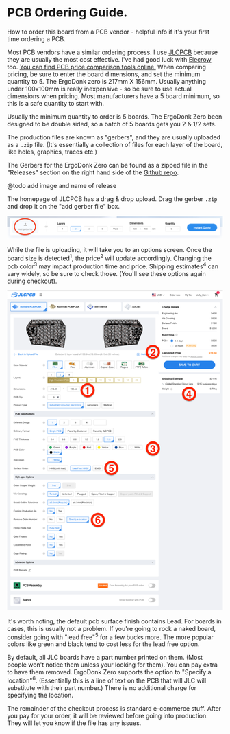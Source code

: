 # PCB Ordering Guide.

How to order this board from a PCB vendor - helpful info if it's your first time ordering a PCB.

Most PCB vendors have a similar ordering process. I use [JLCPCB](https://jlcpcb.com/) because they are usually the most cost effective. I've had good luck with [Elecrow](https://www.elecrow.com/) too. [You can find PCB price comparison tools online.](https://pcbshopper.com/) When comparing pricing, be sure to enter the board dimensions, and set the minimum quantity to 5. The ErgoDonk zero is 217mm X 156mm. Usually anything under 100x100mm is really inexpensive - so be sure to use actual dimensions when pricing. Most manufacturers have a 5 board minimum, so this is a safe quantity to start with.

Usually the minimum quantity to order is 5 boards. The ErgoDonk Zero been designed to be double sided, so a batch of 5 boards gets you 2 & 1/2 sets.

The production files are known as "gerbers", and they are usually uploaded as a `.zip` file. (It's essentially a collection of files for each layer of the board, like holes, graphics, traces etc.) 

The Gerbers for the ErgoDonk Zero can be found as a zipped file in the "Releases" section on the right hand side of the [Github repo](https://github.com/JellyTitan/ErgoDonk-Zero). 

@todo add image and name of release

The homepage of JLCPCB has a drag & drop upload. Drag the gerber `.zip` and drop it on the "add gerber file" box.

![JLCPCB Home](docs/images/ordering_guide/JLCPCB_Ordering_1.png)

While the file is uploading, it will take you to an options screen. Once the board size is detected<sup>1</sup>, the price<sup>2</sup> will update accordingly.
Changing the pcb color<sup>3</sup> may impact production time and price.
Shipping estimates<sup>4</sup> can vary widely, so be sure to check those. (You'll see these options again during checkout).

![JLCPCB Home](docs/images/ordering_guide/JLCPCB_Ordering_2.png)

It's worth noting, the default pcb surface finish contains Lead. For boards in cases, this is usually not a problem. If you're going to rock a naked board, consider going with "lead free"<sup>5</sup> for a few bucks more. The more popular colors like green and black tend to cost less for the lead free option.

By default, all JLC boards have a part number printed on them. (Most people won't notice them unless your looking for them). You can pay extra to have them removed. ErgoDonk Zero supports the option to "Specify a location"<sup>6</sup>. (Essentially this is a line of text on the PCB that will JLC will substitute with their part number.) There is no additional charge for specifying the location. 

The remainder of the checkout process is standard e-commerce stuff. After you pay for your order, it will be reviewed before going into production. They will let you know if the file has any issues. 
